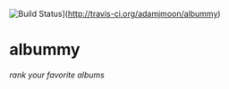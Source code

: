 ![Build Status](https://api.travis-ci.org/adamjmoon/albummy.svg?branch=master)](http://travis-ci.org/adamjmoon/albummy)

# albummy
###### rank your favorite albums
